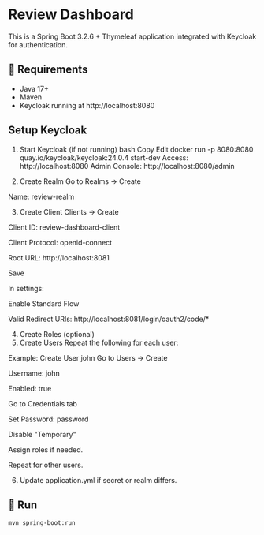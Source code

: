 # Review Dashboard

This is a Spring Boot 3.2.6 + Thymeleaf application integrated with Keycloak for authentication.

## 🔧 Requirements

- Java 17+
- Maven
- Keycloak running at http://localhost:8080

## Setup Keycloak
1. Start Keycloak (if not running)
   bash
   Copy
   Edit
   docker run -p 8080:8080 quay.io/keycloak/keycloak:24.0.4 start-dev
   Access: http://localhost:8080
   Admin Console: http://localhost:8080/admin

2. Create Realm
   Go to Realms → Create

Name: review-realm

3. Create Client
   Clients → Create

Client ID: review-dashboard-client

Client Protocol: openid-connect

Root URL: http://localhost:8081

Save

In settings:

Enable Standard Flow

Valid Redirect URIs: http://localhost:8081/login/oauth2/code/*

4. Create Roles (optional)
5. Create Users
   Repeat the following for each user:

Example: Create User john
Go to Users → Create

Username: john

Enabled: true

Go to Credentials tab

Set Password: password

Disable "Temporary"

Assign roles if needed.

Repeat for other users.

6. Update application.yml if secret or realm differs.

## 🚀 Run

```bash
mvn spring-boot:run

